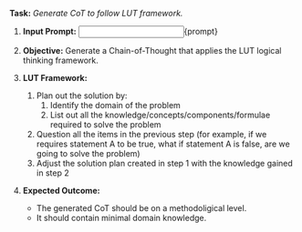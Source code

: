 **Task:** *Generate CoT to follow LUT framework.*

1. **Input Prompt:** <input>{prompt}</input>

2. **Objective:** Generate a Chain-of-Thought that applies the LUT logical thinking framework.

3. **LUT Framework:**
   1. Plan out the solution by:
      1. Identify the domain of the problem
      2. List out all the knowledge/concepts/components/formulae required to solve the problem
   2. Question all the items in the previous step (for example, if we requires statement A to be true, what if statement A is false, are we going to solve the problem)
   3. Adjust the solution plan created in step 1 with the knowledge gained in step 2

4. **Expected Outcome:**
   - The generated CoT should be on a methodoligical level.
   - It should contain minimal domain knowledge.
